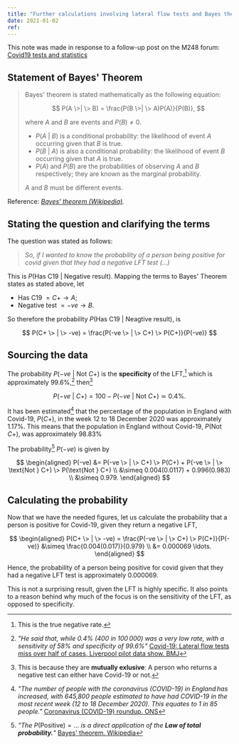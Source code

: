 ```yaml
---
title: "Further calculations involving lateral flow tests and Bayes theorem"
date: 2021-01-02
ref: 
---
```


This note was made in response to a follow-up post on the M248 forum:
[Covid19 tests and statistics](https://learn2.open.ac.uk/mod/forumng/discuss.php?d=3496734)

## Statement of Bayes' Theorem

> Bayes' theorem is stated mathematically as the following equation:
>
> $$
> P(A \>| \> B) = \frac{P(B \>| \> A)P(A)}{P(B)},
> $$
>
> where $A$ and $B$ are events and $P(B) \neq 0$.
>
> - $P(A \>| \> B)$ is a conditional probability: the likelihood of event $A$ occurring given that $B$ is true.
> - $P(B \>| \> A)$ is also a conditional probability: the likelihood of event $B$ occurring given that $A$ is true.
> - $P(A)$ and $P(B)$ are the probabilities of observing $A$ and $B$ respectively; they are known as the marginal probability.
>
> $A$ and $B$ must be different events.

Reference: *[Bayes' theorem (Wikipedia)](https://en.wikipedia.org/wiki/Bayes%27_theorem).*

## Stating the question and clarifying the terms

The question was stated as follows:

> *So, if I wanted to know the probability of a person being positive for covid given that they had a negative LFT test (...)*

This is $P(\text{Has C19} \> | \> \text{Negative result})$.
Mapping the terms to Bayes' Theorem states as stated above, let

- Has C19 $= C+ \to A$;
- Negative test $= -ve \to B$.

So therefore the probability $P(\text{Has C19} \> | \> \text{Neagtive result})$, is

$$
P(C+ \> | \> -ve) = \frac{P(-ve \> | \> C+) \> P(C+)}{P(-ve)}
$$

## Sourcing the data

The probability $P(-ve \> | \> \text{Not } C+)$ is the **specificity** of the LFT,[^1] which is approximately 99.6%,[^2] then[^5]

$$P(-ve \> | \> C+) = 100 - P(-ve \> | \> \text{Not } C+) \simeq 0.4\%.$$

It has been estimated[^3] that the percentage of the population in England with Covid-19, $P(C+)$, in the week 12 to 18 December 2020 was approximately 1.17%.
This means that the population in England without Covid-19, $P(\text{Not } C+)$, was approximately 98.83%

The probability[^4] $P(-ve)$ is given by

$$
\begin{aligned}
  P(-ve) &= P(-ve \> | \> C+) \> P(C+) + P(-ve \> | \> \text{Not } C+) \> P(\text{Not } C+) \\
  &\simeq 0.004(0.0117) + 0.996(0.983) \\
  &\simeq 0.979.
\end{aligned}
$$

## Calculating the probability

Now that we have the needed figures, let us calculate the probability that a person is positive for Covid-19, given they return a negative LFT,

$$
\begin{aligned}
    P(C+ \> | \> -ve)
      = \frac{P(-ve \> | \> C+) \> P(C+)}{P(-ve)}
      &\simeq \frac{0.004(0.017)}{0.979} \\
      &= 0.000069 \ldots.
\end{aligned}
$$

Hence, the probability of a person being positive for covid given that they had a negative LFT test is approximately 0.000069.

This is not a surprising result, given the LFT is highly specific.
It also points to a reason behind why much of the focus is on the sensitivity of the LFT, as opposed to specificity.

[^1]: This is the true negative rate.
[^2]: *"He said that, while 0.4% (400 in 100 000) was a very low rate, with a sensitivity of 58% and specificity of 99.6%"* [Covid-19: Lateral flow tests miss over half of cases, Liverpool pilot data show. BMJ](https://www.bmj.com/content/371/bmj.m4848)
[^3]: *"The number of people with the coronavirus (COVID-19) in England has increased, with 645,800 people estimated to have had COVID-19 in the most recent week (12 to 18 December 2020). This equates to 1 in 85 people."* [Coronavirus \(COVID-19\) roundup. ONS](https://www.ons.gov.uk/peoplepopulationandcommunity/healthandsocialcare/conditionsanddiseases/articles/coronaviruscovid19roundup/2020-03-26)
[^4]: *"The* $P(\text{Positive}) = \ldots$ *is a direct application of the **Law of total probability.**"* [Bayes' theorem. Wikipedia](https://en.wikipedia.org/wiki/Bayes%27_theorem)
[^5]: This is because they are **mutually exlusive**: A person who returns a negative test can either have Covid-19 or not.
